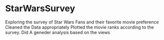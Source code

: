 # StarWarsSurvey
Exploring the survey of Star Wars Fans and their favorite movie preference
Cleaned the Data appropriately
Plotted the movie ranks according to the survey. 
Did A geneder analysis based on the views



